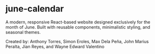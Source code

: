 # june-calendar
A modern, responsive React-based website designed exclusively for the month of June. Built with reusable components, minimalistic styling, and seasonal themes. 

Created by:
Anthony Torres, Simon Eroles, Max Dela Peña, John Marius Peralta, Jian Reyes, and Wayne Edward Valentino
